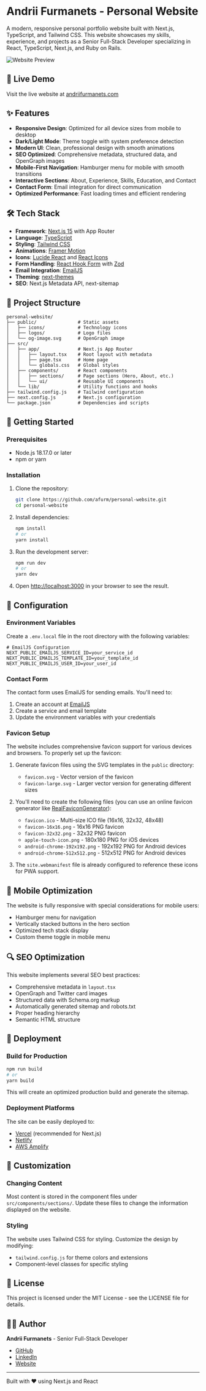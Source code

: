 # Andrii Furmanets - Personal Website

A modern, responsive personal portfolio website built with Next.js, TypeScript, and Tailwind CSS. This website showcases my skills, experience, and projects as a Senior Full-Stack Developer specializing in React, TypeScript, Next.js, and Ruby on Rails.

![Website Preview](public/og-image.svg)

## 🚀 Live Demo

Visit the live website at [andriifurmanets.com](https://andriifurmanets.com)

## ✨ Features

- **Responsive Design**: Optimized for all device sizes from mobile to desktop
- **Dark/Light Mode**: Theme toggle with system preference detection
- **Modern UI**: Clean, professional design with smooth animations
- **SEO Optimized**: Comprehensive metadata, structured data, and OpenGraph images
- **Mobile-First Navigation**: Hamburger menu for mobile with smooth transitions
- **Interactive Sections**: About, Experience, Skills, Education, and Contact
- **Contact Form**: Email integration for direct communication
- **Optimized Performance**: Fast loading times and efficient rendering

## 🛠️ Tech Stack

- **Framework**: [Next.js 15](https://nextjs.org/) with App Router
- **Language**: [TypeScript](https://www.typescriptlang.org/)
- **Styling**: [Tailwind CSS](https://tailwindcss.com/)
- **Animations**: [Framer Motion](https://www.framer.com/motion/)
- **Icons**: [Lucide React](https://lucide.dev/) and [React Icons](https://react-icons.github.io/react-icons/)
- **Form Handling**: [React Hook Form](https://react-hook-form.com/) with [Zod](https://github.com/colinhacks/zod)
- **Email Integration**: [EmailJS](https://www.emailjs.com/)
- **Theming**: [next-themes](https://github.com/pacocoursey/next-themes)
- **SEO**: Next.js Metadata API, next-sitemap

## 📂 Project Structure

```
personal-website/
├── public/               # Static assets
│   ├── icons/            # Technology icons
│   ├── logos/            # Logo files
│   └── og-image.svg      # OpenGraph image
├── src/
│   ├── app/              # Next.js App Router
│   │   ├── layout.tsx    # Root layout with metadata
│   │   ├── page.tsx      # Home page
│   │   └── globals.css   # Global styles
│   ├── components/       # React components
│   │   ├── sections/     # Page sections (Hero, About, etc.)
│   │   └── ui/           # Reusable UI components
│   └── lib/              # Utility functions and hooks
├── tailwind.config.js    # Tailwind configuration
├── next.config.js        # Next.js configuration
└── package.json          # Dependencies and scripts
```

## 🚀 Getting Started

### Prerequisites

- Node.js 18.17.0 or later
- npm or yarn

### Installation

1. Clone the repository:
   ```bash
   git clone https://github.com/afurm/personal-website.git
   cd personal-website
   ```

2. Install dependencies:
   ```bash
   npm install
   # or
   yarn install
   ```

3. Run the development server:
   ```bash
   npm run dev
   # or
   yarn dev
   ```

4. Open [http://localhost:3000](http://localhost:3000) in your browser to see the result.

## 🔧 Configuration

### Environment Variables

Create a `.env.local` file in the root directory with the following variables:

```
# EmailJS Configuration
NEXT_PUBLIC_EMAILJS_SERVICE_ID=your_service_id
NEXT_PUBLIC_EMAILJS_TEMPLATE_ID=your_template_id
NEXT_PUBLIC_EMAILJS_USER_ID=your_user_id
```

### Contact Form

The contact form uses EmailJS for sending emails. You'll need to:

1. Create an account at [EmailJS](https://www.emailjs.com/)
2. Create a service and email template
3. Update the environment variables with your credentials

### Favicon Setup

The website includes comprehensive favicon support for various devices and browsers. To properly set up the favicon:

1. Generate favicon files using the SVG templates in the `public` directory:
   - `favicon.svg` - Vector version of the favicon
   - `favicon-large.svg` - Larger vector version for generating different sizes

2. You'll need to create the following files (you can use an online favicon generator like [RealFaviconGenerator](https://realfavicongenerator.net/)):
   - `favicon.ico` - Multi-size ICO file (16x16, 32x32, 48x48)
   - `favicon-16x16.png` - 16x16 PNG favicon
   - `favicon-32x32.png` - 32x32 PNG favicon
   - `apple-touch-icon.png` - 180x180 PNG for iOS devices
   - `android-chrome-192x192.png` - 192x192 PNG for Android devices
   - `android-chrome-512x512.png` - 512x512 PNG for Android devices

3. The `site.webmanifest` file is already configured to reference these icons for PWA support.

## 📱 Mobile Optimization

The website is fully responsive with special considerations for mobile users:

- Hamburger menu for navigation
- Vertically stacked buttons in the hero section
- Optimized tech stack display
- Custom theme toggle in mobile menu

## 🔍 SEO Optimization

This website implements several SEO best practices:

- Comprehensive metadata in `layout.tsx`
- OpenGraph and Twitter card images
- Structured data with Schema.org markup
- Automatically generated sitemap and robots.txt
- Proper heading hierarchy
- Semantic HTML structure

## 🚢 Deployment

### Build for Production

```bash
npm run build
# or
yarn build
```

This will create an optimized production build and generate the sitemap.

### Deployment Platforms

The site can be easily deployed to:

- [Vercel](https://vercel.com/) (recommended for Next.js)
- [Netlify](https://www.netlify.com/)
- [AWS Amplify](https://aws.amazon.com/amplify/)

## 🧩 Customization

### Changing Content

Most content is stored in the component files under `src/components/sections/`. Update these files to change the information displayed on the website.

### Styling

The website uses Tailwind CSS for styling. Customize the design by modifying:

- `tailwind.config.js` for theme colors and extensions
- Component-level classes for specific styling

## 📄 License

This project is licensed under the MIT License - see the LICENSE file for details.

## 👨‍💻 Author

**Andrii Furmanets** - Senior Full-Stack Developer

- [GitHub](https://github.com/afurm)
- [LinkedIn](https://linkedin.com/in/andrii-furmanets-1a5b6452/)
- [Website](https://andriifurmanets.com)

---

Built with ❤️ using Next.js and React
